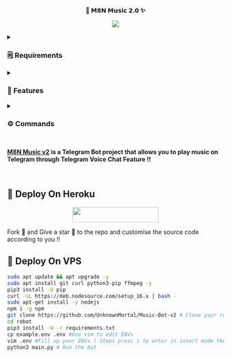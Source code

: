 <p align="center">
    <br><b>💜 𝗠𝟴𝗡 𝗠𝘂𝘀𝗶𝗰 𝟮.𝟬 ✨</b><br>
</p>
<p align="center"><a href="https://t.me/Its_romeoo"><img src="https://telegra.ph//file/8d4b5a19a037559550bb1.jpg"></a></p>


<details>
<summary><h3>🗒️ Requirements</h3></summary>

- FFmpeg
- NodeJS [nodesource.com](https://nodesource.com/)
- Python 3.7 or higher
- [PyTgCalls](https://github.com/pytgcalls/pytgcalls)
</details>

<details>
<summary><h3>🌟 Features </h3></summary>

- Yt-dL Fix
- Updated Plug-in
- Super Fast Bot
- No Lag Hang
- Fast Download Song From Server
- Program Updated
- Smooth Player
</details>

<details>
<summary><h3>⚙️ Commands</h3></summary> 

- `/play <song name>` - play song you requested
- `/song <song name>` - download songs you want quickly
- `/ping` - Bot Online or Offine

#### Admins Only 👷‍♂️
- `/pause` - pause song play
- `/resume` - resume song play
- `/skip` - play next song
- `/end` - stop music play
</details>

<br>

<b> [M8N Music v2](https://github.com/UnknownMortal/Music-Bot-v2) is a Telegram Bot project that allows you to play music on Telegram through Telegram Voice Chat Feature !!</b>

<br>


## <b> 🚀 Deploy On Heroku </b>

<p align="center"><a href="https://heroku.com/deploy?template=https://github.com/UnknownMortal/Music-Bot-v2"> <img src="https://img.shields.io/badge/Deploy%20To%20Heroku-purple?style=for-the-badge&logo=heroku" width="200" height="35.45"/></a></p>
Fork 🍴 and Give a star 🌟 to the repo and customise the source code according to you !!

## <b> 📡 Deploy On VPS </b>

```sh
sudo apt update && apt upgrade -y
sudo apt install git curl python3-pip ffmpeg -y
pip3 install -U pip
curl -sL https://deb.nodesource.com/setup_16.x | bash -
sudo apt-get install -y nodejs
npm i -g npm
git clone https://github.com/UnknownMortal/Music-Bot-v2 # Clone your repo.
cd robot
pip3 install -U -r requirements.txt
cp example.env .env #Use vim to edit ENVs
vim .env #Fill up your ENVs ( Steps press i to enter in insert mode then edit the file. Press Esc to exit the editing mode then type :wq! and press Enter key to save the file.)
python3 main.py # Run the bot
